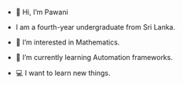 - 👋 Hi, I’m Pawani

-  I am a fourth-year undergraduate from Sri Lanka.
- 👀 I’m interested in Mathematics.
- 🌱 I’m currently learning Automation frameworks.
- 💻 I want to learn new things.
  


<!---
Pawanihansi/Pawanihansi is a ✨ special ✨ repository because its `README.md` (this file) appears on your GitHub profile.
You can click the Preview link to take a look at your changes.
--->
